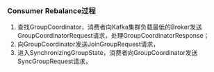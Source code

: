 ### Consumer Rebalance过程  
1. 查找GroupCoordinator，消费者向Kafka集群负载最低的Broker发送GroupCoordinatorRequest请求，处理GroupCoordinatorResponse；  
2. 向GroupCoordinator发送JoinGroupRequest请求，  
3. 进入SynchronizingGroupState，消费者向GroupCoordinator发送SyncGroupRequest请求，